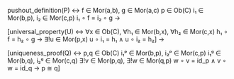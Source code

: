 pushout_definition(P) ↔
    f ∈ Mor(a,b), g ∈ Mor(a,c)
    p ∈ Ob(C)
    i₁ ∈ Mor(b,p), i₂ ∈ Mor(c,p)
    i₁ ∘ f = i₂ ∘ g
→

[universal_property(U) ↔
    ∀x ∈ Ob(C), ∀h₁ ∈ Mor(b,x), ∀h₂ ∈ Mor(c,x)
    h₁ ∘ f = h₂ ∘ g
    → ∃!u ∈ Mor(p,x)
    u ∘ i₁ = h₁ ∧ u ∘ i₂ = h₂]
→

[uniqueness_proof(Q) ↔
    p,q ∈ Ob(C)
    i₁ᵖ ∈ Mor(b,p), i₂ᵖ ∈ Mor(c,p)
    i₁ᵍ ∈ Mor(b,q), i₂ᵍ ∈ Mor(c,q)
    ∃!v ∈ Mor(p,q), ∃!w ∈ Mor(q,p)
    w ∘ v = id_p ∧ v ∘ w = id_q
    → p ≅ q]
